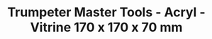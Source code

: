 ---
layout: product
title: "Trumpeter Master Tools - Acryl - Vitrine 170 x 170 x 70 mm"
price: "N/A" 
desc: "N/A"
img_path: "/assets/img/TRU09812.webp"
brand: "N/A"
available: false
special_offer: false
new: false
soon: false
cat: "0N/A"
subcat: "0N/A"
subsubcat: "0N/A"
sifra: "TRU09812"
popular: false
---